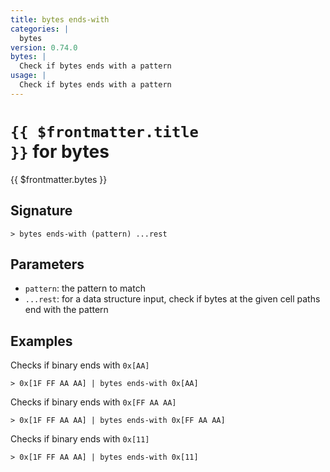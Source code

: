 ```yaml
---
title: bytes ends-with
categories: |
  bytes
version: 0.74.0
bytes: |
  Check if bytes ends with a pattern
usage: |
  Check if bytes ends with a pattern
---
```


# <code>{{ $frontmatter.title }}</code> for bytes

<div class='command-title'>{{ $frontmatter.bytes }}</div>

## Signature

```> bytes ends-with (pattern) ...rest```

## Parameters

 -  `pattern`: the pattern to match
 -  `...rest`: for a data structure input, check if bytes at the given cell paths end with the pattern

## Examples

Checks if binary ends with `0x[AA]`
```shell
> 0x[1F FF AA AA] | bytes ends-with 0x[AA]
```

Checks if binary ends with `0x[FF AA AA]`
```shell
> 0x[1F FF AA AA] | bytes ends-with 0x[FF AA AA]
```

Checks if binary ends with `0x[11]`
```shell
> 0x[1F FF AA AA] | bytes ends-with 0x[11]
```
